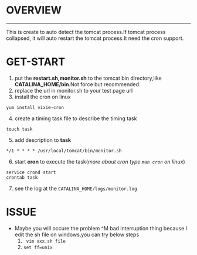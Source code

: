 # OVERVIEW
---
This is create to auto detect the tomcat process.If tomcat process collapsed, it will auto restart the tomcat process.It need the cron support.

# GET-START
1. put the **restart.sh,monitor.sh** to the tomcat bin directory,like **CATALINA_HOME/bin**.Not force but recommended.
2. replace the url in monitor.sh to your test page url
3. install the cron on linux
```shell
yum install vixie-cron
```
4. create a timing task file to describe the timing task
```shell
touch task
```
5. add description to **task**
```vim
*/1 * * * * /usr/local/tomcat/bin/monitor.sh
```
6. start **cron** to execute the task(*more about cron type ```man cron``` on linux*)
```shell
service crond start
crontab task
```
7. see the log at the ```CATALINA_HOME/logs/monitor.log```

# ISSUE
- Maybe you will occure the problem ^M bad interruption thing because I edit the sh file on windows,you can try below steps
    1. ``` vim xxx.sh file```
    2. ```set ff=unix ```
